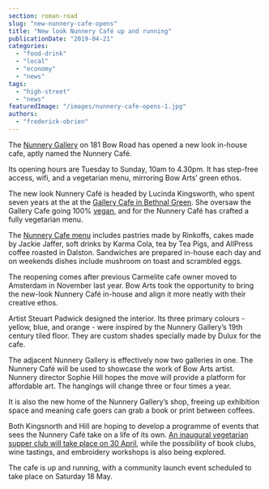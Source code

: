 ```yaml
---
section: roman-road
slug: "new-nunnery-cafe-opens"
title: "New look Nunnery Café up and running"
publicationDate: "2019-04-21"
categories: 
  - "food-drink"
  - "local"
  - "economy"
  - "news"
tags: 
  - "high-street"
  - "news"
featuredImage: "/images/nunnery-cafe-opens-1.jpg"
authors: 
  - "frederick-obrien"
---
```


The [Nunnery Gallery](https://romanroadlondon.com/nunnery-gallery-bow/) on 181 Bow Road has opened a new look in-house cafe, aptly named the Nunnery Café.

Its opening hours are Tuesday to Sunday, 10am to 4.30pm. It has step-free access, wifi, and a vegetarian menu, mirroring Bow Arts’ green ethos.

The new look Nunnery Café is headed by Lucinda Kingsworth, who spent seven years at the at the [Gallery Cafe in Bethnal Green](https://romanroadlondon.com/gallery-cafe-bethnal-green-vegan-food-review/). She oversaw the Gallery Cafe going 100% [vegan](https://romanroadlondon.com/?s=vegan), and for the Nunnery Café has crafted a fully vegetarian menu.

The [Nunnery Cafe menu](https://bowarts.org/sites/default/files/Nunnery%20Cafe%20Menu%20April%2019.pdf) includes pastries made by Rinkoffs, cakes made by Jackie Jaffer, soft drinks by Karma Cola, tea by Tea Pigs, and AllPress coffee roasted in Dalston. Sandwiches are prepared in-house each day and on weekends dishes include mushroom on toast and scrambled eggs.

The reopening comes after previous Carmelite cafe owner moved to Amsterdam in November last year. Bow Arts took the opportunity to bring the new-look Nunnery Café in-house and align it more neatly with their creative ethos.

Artist Steuart Padwick designed the interior. Its three primary colours - yellow, blue, and orange - were inspired by the Nunnery Gallery’s 19th century tiled floor. They are custom shades specially made by Dulux for the cafe.

The adjacent Nunnery Gallery is effectively now two galleries in one. The Nunnery Café will be used to showcase the work of Bow Arts artist. Nunnery director Sophie Hill hopes the move will provide a platform for affordable art. The hangings will change three or four times a year.

It is also the new home of the Nunnery Gallery’s shop, freeing up exhibition space and meaning cafe goers can grab a book or print between coffees.

Both Kingsnorth and Hill are hoping to develop a programme of events that sees the Nunnery Café take on a life of its own. [An inaugural vegetarian supper club will take place on 30 April](https://romanroadlondon.com/event/nunnery-cafe-vegetarian-supper-club/), while the possibility of book clubs, wine tastings, and embroidery workshops is also being explored.

The cafe is up and running, with a community launch event scheduled to take place on Saturday 18 May.


